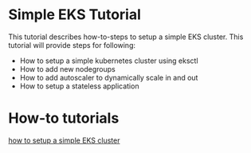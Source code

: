 # Simple EKS Tutorial

This tutorial describes how-to-steps to setup a simple EKS cluster. This tutorial will provide steps for following:

* How to setup a simple kubernetes cluster using eksctl
* How to add new nodegroups
* How to add autoscaler to dynamically scale in and out
* How to setup a stateless application

# How-to tutorials
[how to setup a simple EKS cluster](https://howtosteps.github.io/aws-eks/site/)
